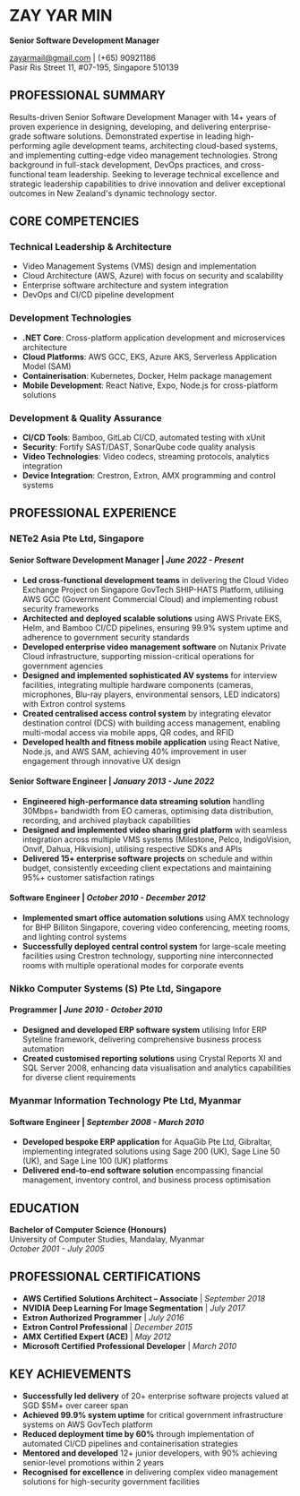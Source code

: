 # ZAY YAR MIN
**Senior Software Development Manager**

zayarmail@gmail.com | (+65) 90921186  
Pasir Ris Street 11, #07-195, Singapore 510139

## PROFESSIONAL SUMMARY

Results-driven Senior Software Development Manager with 14+ years of proven experience in designing, developing, and delivering enterprise-grade software solutions. Demonstrated expertise in leading high-performing agile development teams, architecting cloud-based systems, and implementing cutting-edge video management technologies. Strong background in full-stack development, DevOps practices, and cross-functional team leadership. Seeking to leverage technical excellence and strategic leadership capabilities to drive innovation and deliver exceptional outcomes in New Zealand's dynamic technology sector.
## CORE COMPETENCIES

### **Technical Leadership & Architecture**
- Video Management Systems (VMS) design and implementation
- Cloud Architecture (AWS, Azure) with focus on security and scalability
- Enterprise software architecture and system integration
- DevOps and CI/CD pipeline development

### **Development Technologies**
- **.NET Core**: Cross-platform application development and microservices architecture
- **Cloud Platforms**: AWS GCC, EKS, Azure AKS, Serverless Application Model (SAM)
- **Containerisation**: Kubernetes, Docker, Helm package management
- **Mobile Development**: React Native, Expo, Node.js for cross-platform solutions

### **Development & Quality Assurance**
- **CI/CD Tools**: Bamboo, GitLab CI/CD, automated testing with xUnit
- **Security**: Fortify SAST/DAST, SonarQube code quality analysis
- **Video Technologies**: Video codecs, streaming protocols, analytics integration
- **Device Integration**: Crestron, Extron, AMX programming and control systems 
## PROFESSIONAL EXPERIENCE

### **NETe2 Asia Pte Ltd, Singapore**

#### **Senior Software Development Manager** | *June 2022 - Present*
- **Led cross-functional development teams** in delivering the Cloud Video Exchange Project on Singapore GovTech SHIP-HATS Platform, utilising AWS GCC (Government Commercial Cloud) and implementing robust security frameworks
- **Architected and deployed scalable solutions** using AWS Private EKS, Helm, and Bamboo CI/CD pipelines, ensuring 99.9% system uptime and adherence to government security standards
- **Developed enterprise video management software** on Nutanix Private Cloud infrastructure, supporting mission-critical operations for government agencies
- **Designed and implemented sophisticated AV systems** for interview facilities, integrating multiple hardware components (cameras, microphones, Blu-ray players, environmental sensors, LED indicators) with Extron control systems
- **Created centralised access control system** by integrating elevator destination control (DCS) with building access management, enabling multi-modal access via mobile apps, QR codes, and RFID
- **Developed health and fitness mobile application** using React Native, Node.js, and AWS SAM, achieving 40% improvement in user engagement through innovative UX design

#### **Senior Software Engineer** | *January 2013 - June 2022*
- **Engineered high-performance data streaming solution** handling 30Mbps+ bandwidth from EO cameras, optimising data distribution, recording, and archived playback capabilities
- **Designed and implemented video sharing grid platform** with seamless integration across multiple VMS systems (Milestone, Pelco, IndigoVision, Onvif, Dahua, Hikvision), utilising respective SDKs and APIs
- **Delivered 15+ enterprise software projects** on schedule and within budget, consistently exceeding client expectations and maintaining 95%+ customer satisfaction ratings

#### **Software Engineer** | *October 2010 - December 2012*
- **Implemented smart office automation solutions** using AMX technology for BHP Billiton Singapore, covering video conferencing, meeting rooms, and lighting control systems
- **Successfully deployed central control system** for large-scale meeting facilities using Crestron technology, supporting nine interconnected rooms with multiple operational modes for corporate events
### **Nikko Computer Systems (S) Pte Ltd, Singapore**
#### **Programmer** | *June 2010 - October 2010*
- **Designed and developed ERP software system** utilising Infor ERP Syteline framework, delivering comprehensive business process automation
- **Created customised reporting solutions** using Crystal Reports XI and SQL Server 2008, enhancing data visualisation and analytics capabilities for diverse client requirements

### **Myanmar Information Technology Pte Ltd, Myanmar**
#### **Software Engineer** | *September 2008 - March 2010*
- **Developed bespoke ERP application** for AquaGib Pte Ltd, Gibraltar, implementing integrated solutions using Sage 200 (UK), Sage Line 50 (UK), and Sage Line 100 (UK) platforms
- **Delivered end-to-end software solution** encompassing financial management, inventory control, and business process optimisation 
## EDUCATION

**Bachelor of Computer Science (Honours)**  
University of Computer Studies, Mandalay, Myanmar  
*October 2001 - July 2005*

## PROFESSIONAL CERTIFICATIONS

- **AWS Certified Solutions Architect – Associate** | *September 2018*
- **NVIDIA Deep Learning For Image Segmentation** | *July 2017*
- **Extron Authorized Programmer** | *July 2016*
- **Extron Control Professional** | *December 2015*
- **AMX Certified Expert (ACE)** | *May 2012*
- **Microsoft Certified Professional Developer** | *March 2010*

## KEY ACHIEVEMENTS

- **Successfully led delivery** of 20+ enterprise software projects valued at SGD $5M+ over career span
- **Achieved 99.9% system uptime** for critical government infrastructure systems on AWS GovTech platform
- **Reduced deployment time by 60%** through implementation of automated CI/CD pipelines and containerisation strategies
- **Mentored and developed** 12+ junior developers, with 90% achieving senior-level promotions within 2 years
- **Recognised for excellence** in delivering complex video management solutions for high-security government facilities

